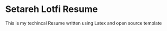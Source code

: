 <h1>Setareh Lotfi Resume</h1>
<p>This is my techincal Resume written using Latex and open source template</p>